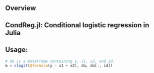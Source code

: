 ## Overview

CondReg.jl: Conditional logistic regression in Julia
--

## Usage:

```julia
# da is a DataFrame containing y, x1, x2, and id.
m = clogit(@formula(y ~ x1 + x2), da, da[:, id])
```

